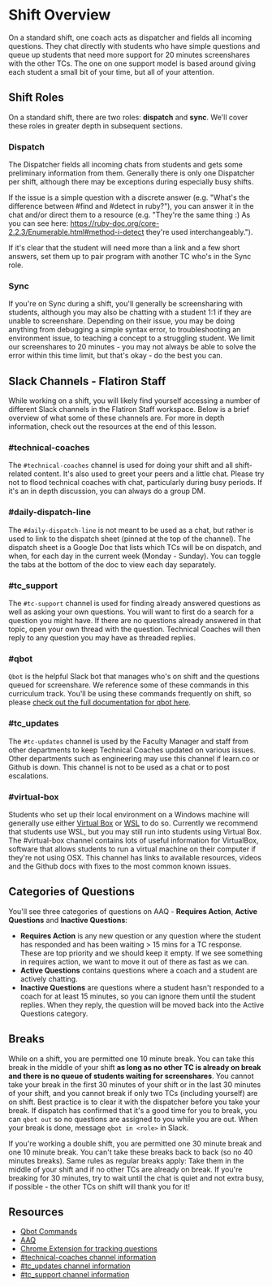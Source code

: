 # Shift Overview
On a standard shift, one coach acts as dispatcher and fields all incoming questions. They chat directly with students who have simple questions and queue up students that need more support for 20 minutes screenshares with the other TCs. The one on one support model is based around giving each student a small bit of your time, but all of your attention.

## Shift Roles
On a standard shift, there are two roles: **dispatch** and **sync**. We'll cover these roles in greater depth in subsequent sections.

### Dispatch
The Dispatcher fields all incoming chats from students and gets some preliminary information from them. Generally there is only one Dispatcher per shift, although there may be exceptions during especially busy shifts.

If the issue is a simple question with a discrete answer (e.g. "What's the difference between #find and #detect in ruby?"), you can answer it in the chat and/or direct them to a resource (e.g. "They're the same thing :) As you can see here: https://ruby-doc.org/core-2.2.3/Enumerable.html#method-i-detect they're used interchangeably.").

If it's clear that the student will need more than a link and a few short answers, set them up to pair program with another TC who's in the Sync role.

### Sync
If you're on Sync during a shift, you'll generally be screensharing with students, although you may also be chatting with a student 1:1 if they are unable to screenshare. Depending on their issue, you may be doing anything from debugging a simple syntax error, to troubleshooting an environment issue, to teaching a concept to a struggling student. We limit our screenshares to 20 minutes - you may not always be able to solve the error within this time limit, but that's okay - do the best you can.

## Slack Channels - Flatiron Staff
While working on a shift, you will likely find yourself accessing a number of different Slack channels in the Flatiron Staff workspace. Below is a brief overview of what some of these channels are. For more in depth information, check out the resources at the end of this lesson.

### #technical-coaches
The `#technical-coaches` channel is used for doing your shift and all shift-related content. It's also used to greet your peers and a little chat. Please try not to flood technical coaches with chat, particularly during busy periods. If it's an in depth discussion, you can always do a group DM.

### #daily-dispatch-line
The `#daily-dispatch-line` is not meant to be used as a chat, but rather is used to link to the dispatch sheet (pinned at the top of the channel). The dispatch sheet is a Google Doc that lists which TCs will be on dispatch, and when, for each day in the current week (Monday - Sunday). You can toggle the tabs at the bottom of the doc to view each day separately.

### #tc_support
The `#tc-support` channel is used for finding already answered questions as well as asking your own questions. You will want to first do a search for a question you might have. If there are no questions already answered in that topic, open your own thread with the question. Technical Coaches will then reply to any question you may have as threaded replies.

### #qbot
`Qbot` is the helpful Slack bot that manages who's on shift and the questions queued for screenshare. We reference some of these commands in this curriculum track. You'll be using these commands frequently on shift, so please [check out the full documentation for qbot here](https://github.com/flatiron-labs/technical-coach-resources/blob/master/qbot.md).

### #tc_updates
The `#tc-updates` channel is used by the Faculty Manager and staff from other departments to keep Technical Coaches updated on various issues. Other departments such as engineering may use this channel if learn.co or Github is down. This channel is not to be used as a chat or to post escalations.

### #virtual-box
Students who set up their local environment on a Windows machine will generally use either [Virtual Box](https://help.learn.co/en/articles/1489324-setting-up-linux-virtual-box) or [WSL](https://github.com/micahshute/wsl-setup) to do so. Currently we recommend that students use WSL, but you may still run into students using Virtual Box. The #virtual-box channel contains lots of useful information for VirtualBox, software that allows students to run a virtual machine on their computer if they're not using OSX. This channel has links to available resources, videos and the Github docs with fixes to the most common known issues.



## Categories of Questions
You'll see three categories of questions on AAQ - **Requires Action**, **Active Questions** and **Inactive Questions**:

- **Requires Action** is any new question or any question where the student has responded and has been waiting > 15 mins for a TC response. These are top priority and we should keep it empty. If we see something in requires action, we want to move it out of there as fast as we can.
- **Active Questions** contains questions where a coach and a student are actively chatting.
- **Inactive Questions** are questions where a student hasn't responded to a coach for at least 15 minutes, so you can ignore them until the student replies. When they reply, the question will be moved back into the Active Questions category.

## Breaks
While on a shift, you are permitted one 10 minute break. You can take this break in the middle of your shift **as long as no other TC is already on break and there is no queue of students waiting for screenshares**. You cannot take your break in the first 30 minutes of your shift or in the last 30 minutes of your shift, and you cannot break if only two TCs (including yourself) are on shift. Best practice is to clear it with the dispatcher before you take your break. If dispatch has confirmed that it's a good time for you to break, you can `qbot out` so no questions are assigned to you while you are out. When your break is done, message `qbot in <role>` in Slack.

If you're working a double shift, you are permitted one 30 minute break and one 10 minute break. You can't take these breaks back to back (so no 40 minutes breaks). Same rules as regular breaks apply: Take them in the middle of your shift and if no other TCs are already on break. If you're breaking for 30 minutes, try to wait until the chat is quiet and not extra busy, if possible - the other TCs on shift will thank you for it!


## Resources
* [Qbot Commands](https://github.com/flatiron-labs/technical-coach-resources/blob/master/qbot.md)
* [AAQ](https://learn.co/expert-chat)
* [Chrome Extension for tracking questions](https://chrome.google.com/webstore/detail/le3/hjjhpafjpkkjbdchnaeikofponobhngc)
* [#technical-coaches channel information](https://github.com/flatiron-labs/technical-coach-resources/blob/master/tc_channels/technical_coaches_channel.md)
* [#tc_updates channel information](https://github.com/flatiron-labs/technical-coach-resources/blob/master/tc_channels/tc_updates_channel.md)
* [#tc_support channel information](https://github.com/flatiron-labs/technical-coach-resources/blob/master/tc_channels/tc_support_channel.md)
